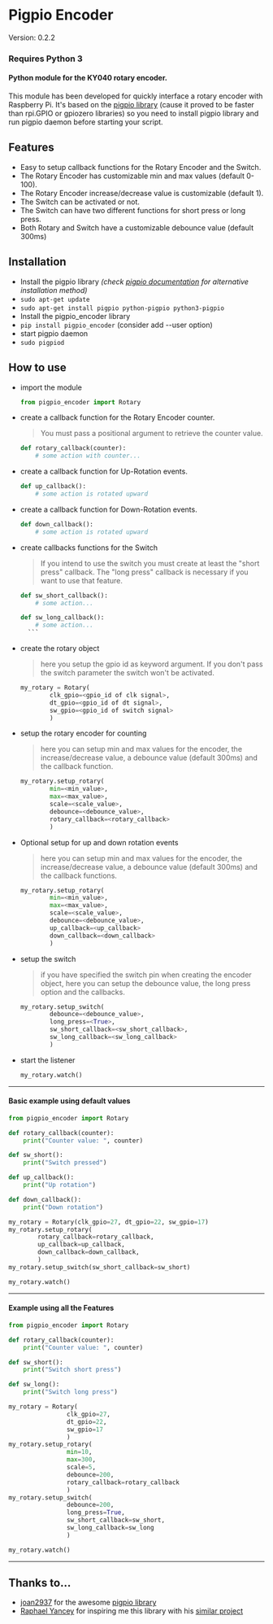 # Pigpio Encoder

Version: 0.2.2
### Requires Python 3

#### Python module for the KY040 rotary encoder.
This module has been developed for quickly interface a rotary encoder with Raspberry Pi.
It's based on the [pigpio library](http://abyz.me.uk/rpi/pigpio/python.html) (cause it proved to be faster than rpi.GPIO or gpiozero libraries) so you need to install pigpio library and run pigpio daemon before starting your script.

## Features
- Easy to setup callback functions for the Rotary Encoder and the Switch.
- The Rotary Encoder has customizable min and max values (default 0-100).
- The Rotary Encoder increase/decrease value is customizable (default 1).
- The Switch can be activated or not.
- The Switch can have two different functions for short press or long press.
- Both Rotary and Switch have a customizable debounce value (default 300ms)

## Installation
- Install the pigpio library *(check [pigpio documentation](http://abyz.me.uk/rpi/pigpio/download.html) for alternative installation method)*
 - `sudo apt-get update`
 - `sudo apt-get install pigpio python-pigpio python3-pigpio`
- Install the pigpio_encoder library
 - `pip install pigpio_encoder` (consider add --user option)
- start pigpio daemon
 - `sudo pigpiod`

## How to use
- import the module
    ```python
    from pigpio_encoder import Rotary
    ```
- create a callback function for the Rotary Encoder counter.
    > You must pass a positional argument to retrieve the counter value.

    ```python
    def rotary_callback(counter):
        # some action with counter...
    ```

- create a callback function for Up-Rotation events.

    ```python
    def up_callback():
        # some action is rotated upward
    ```

- create a callback function for Down-Rotation events.

    ```python
    def down_callback():
        # some action is rotated upward
    ```

- create callbacks functions for the Switch
    > If you intend to use the switch you must create at least the "short press" callback. The "long press" callback is necessary if you want to use that feature.

    ```python
    def sw_short_callback():
        # some action...
    ```
    ```python
    def sw_long_callback():
        # some action...
      ```
- create the rotary object
    > here you setup the gpio id as keyword argument. If you don't pass the switch parameter the switch won't be activated.

    ```python
    my_rotary = Rotary(
            clk_gpio=<gpio_id of clk signal>,
            dt_gpio=<gpio_id of dt signal>,
            sw_gpio=<gpio_id of switch signal>
            )
    ```
- setup the rotary encoder for counting
    > here you can setup min and max values for the encoder, the increase/decrease value, a debounce value (default 300ms) and the callback function.

    ```python
    my_rotary.setup_rotary(
            min=<min_value>,
            max=<max_value>,
            scale=<scale_value>,
            debounce=<debounce_value>,
            rotary_callback=<rotary_callback>
            )
    ```

- Optional setup for up and down rotation events
    > here you can setup min and max values for the encoder, the increase/decrease value, a debounce value (default 300ms) and the callback functions.

    ```python
    my_rotary.setup_rotary(
            min=<min_value>,
            max=<max_value>,
            scale=<scale_value>,
            debounce=<debounce_value>,
            up_callback=<up_callback>
            down_callback=<down_callback>
            )
    ```


- setup the switch
    > if you have specified the switch pin when creating the encoder object, here you can setup the debounce value, the long press option and the callbacks.

    ```python
    my_rotary.setup_switch(
            debounce=<debounce_value>,
            long_press=<True>,
            sw_short_callback=<sw_short_callback>,
            sw_long_callback=<sw_long_callback>
            )
    ```

- start the listener
    ```python
    my_rotary.watch()
    ```

___
#### Basic example using default values
```python
from pigpio_encoder import Rotary

def rotary_callback(counter):
    print("Counter value: ", counter)

def sw_short():
    print("Switch pressed")

def up_callback():
    print("Up rotation")

def down_callback():
    print("Down rotation")

my_rotary = Rotary(clk_gpio=27, dt_gpio=22, sw_gpio=17)
my_rotary.setup_rotary(
        rotary_callback=rotary_callback,
        up_callback=up_callback,
        down_callback=down_callback,
        )
my_rotary.setup_switch(sw_short_callback=sw_short)

my_rotary.watch()
```
___

#### Example using all the Features
```python
from pigpio_encoder import Rotary

def rotary_callback(counter):
    print("Counter value: ", counter)

def sw_short():
    print("Switch short press")

def sw_long():
    print("Switch long press")

my_rotary = Rotary(
                clk_gpio=27,
                dt_gpio=22,
                sw_gpio=17
                )
my_rotary.setup_rotary(
                min=10,
                max=300,
                scale=5,
                debounce=200,
                rotary_callback=rotary_callback
                )
my_rotary.setup_switch(
                debounce=200,
                long_press=True,
                sw_short_callback=sw_short,
                sw_long_callback=sw_long
                )

my_rotary.watch()

```

___

## Thanks to...
- [joan2937](https://github.com/joan2937) for the awesome [pigpio library](https://github.com/joan2937/pigpio)
- [Raphael Yancey](https://github.com/raphaelyancey) for inspiring me this library with his [similar project](https://github.com/raphaelyancey/pyKY040)
